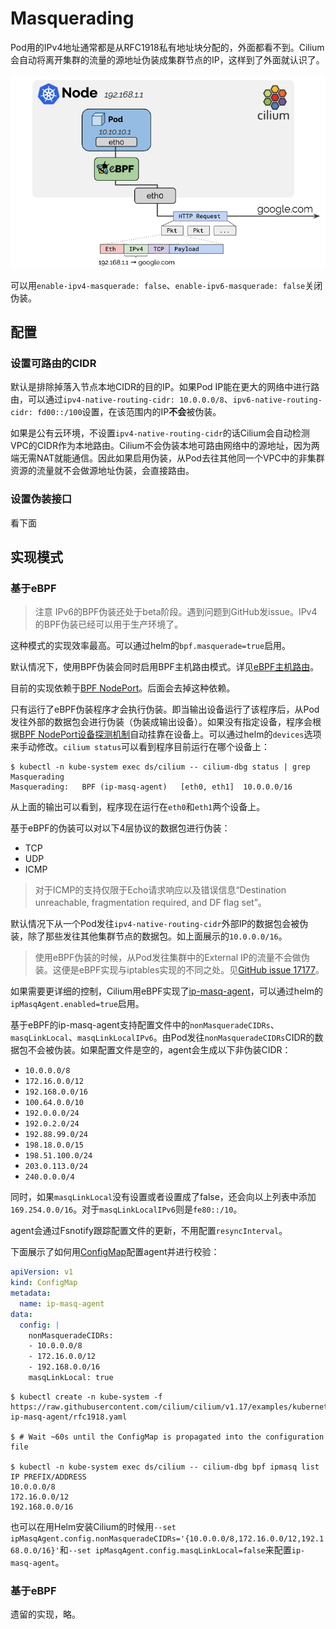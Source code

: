 # Masquerading

Pod用的IPv4地址通常都是从RFC1918私有地址块分配的，外面都看不到。Cilium会自动将离开集群的流量的源地址伪装成集群节点的IP，这样到了外面就认识了。

![img](./img/masquerade.png)

可以用`enable-ipv4-masquerade: false`、`enable-ipv6-masquerade: false`关闭伪装。

## 配置

### 设置可路由的CIDR

默认是排除掉落入节点本地CIDR的目的IP。如果Pod IP能在更大的网络中进行路由，可以通过`ipv4-native-routing-cidr: 10.0.0.0/8`、`ipv6-native-routing-cidr: fd00::/100`设置，在该范围内的IP**不会**被伪装。

如果是公有云环境，不设置`ipv4-native-routing-cidr`的话Cilium会自动检测VPC的CIDR作为本地路由。Cilium不会伪装本地可路由网络中的源地址，因为两端无需NAT就能通信。因此如果启用伪装，从Pod去往其他同一个VPC中的非集群资源的流量就不会做源地址伪装，会直接路由。

### 设置伪装接口

看下面

## 实现模式

### 基于eBPF

> 注意
> IPv6的BPF伪装还处于beta阶段。遇到问题到GitHub发issue。IPv4的BPF伪装已经可以用于生产环境了。

这种模式的实现效率最高。可以通过helm的`bpf.masquerade=true`启用。


默认情况下，使用BPF伪装会同时启用BPF主机路由模式。详见[eBPF主机路由](../../运维/性能与伸缩性/调优.md#ebpf主机路由)。

目前的实现依赖于[BPF NodePort](../Kubernetes网络/替换kube-proxy.md)。后面会去掉这种依赖。

只有运行了eBPF伪装程序才会执行伪装。即当输出设备运行了该程序后，从Pod发往外部的数据包会进行伪装（伪装成输出设备）。如果没有指定设备，程序会根据[BPF NodePort设备探测机制](../Kubernetes网络/替换kube-proxy.md#nodeport设备端口以及绑定设置)自动挂靠在设备上。可以通过helm的`devices`选项来手动修改。`cilium status`可以看到程序目前运行在哪个设备上：

```shell
$ kubectl -n kube-system exec ds/cilium -- cilium-dbg status | grep Masquerading
Masquerading:   BPF (ip-masq-agent)   [eth0, eth1]  10.0.0.0/16
```

从上面的输出可以看到，程序现在运行在`eth0`和`eth1`两个设备上。

基于eBPF的伪装可以对以下4层协议的数据包进行伪装：

- TCP
- UDP
- ICMP

> 对于ICMP的支持仅限于Echo请求响应以及错误信息“Destination unreachable, fragmentation required, and DF flag set”。

默认情况下从一个Pod发往`ipv4-native-routing-cidr`外部IP的数据包会被伪装，除了那些发往其他集群节点的数据包。如上面展示的`10.0.0.0/16`。

> 使用eBPF伪装的时候，从Pod发往集群中的External IP的流量不会做伪装。这便是eBPF实现与iptables实现的不同之处。见[GitHub issue 17177](https://github.com/cilium/cilium/issues/17177)。

如果需要更详细的控制，Cilium用eBPF实现了[ip-masq-agent](https://github.com/kubernetes-sigs/ip-masq-agent)，可以通过helm的`ipMasqAgent.enabled=true`启用。

基于eBPF的ip-masq-agent支持配置文件中的`nonMasqueradeCIDRs`、`masqLinkLocal`、`masqLinkLocalIPv6`。由Pod发往`nonMasqueradeCIDRs`CIDR的数据包不会被伪装。如果配置文件是空的，agent会生成以下非伪装CIDR：

- `10.0.0.0/8`
- `172.16.0.0/12`
- `192.168.0.0/16`
- `100.64.0.0/10`
- `192.0.0.0/24`
- `192.0.2.0/24`
- `192.88.99.0/24`
- `198.18.0.0/15`
- `198.51.100.0/24`
- `203.0.113.0/24`
- `240.0.0.0/4`

同时，如果`masqLinkLocal`没有设置或者设置成了false，还会向以上列表中添加`169.254.0.0/16`。对于`masqLinkLocalIPv6`则是`fe80::/10`。

agent会通过Fsnotify跟踪配置文件的更新，不用配置`resyncInterval`。

下面展示了如何用[ConfigMap](https://kubernetes.io/docs/tasks/configure-pod-container/configure-pod-configmap/)配置agent并进行校验：

```yaml
apiVersion: v1
kind: ConfigMap
metadata:
  name: ip-masq-agent
data:
  config: |
    nonMasqueradeCIDRs:
    - 10.0.0.0/8
    - 172.16.0.0/12
    - 192.168.0.0/16
    masqLinkLocal: true
```

```shell
$ kubectl create -n kube-system -f https://raw.githubusercontent.com/cilium/cilium/v1.17/examples/kubernetes-ip-masq-agent/rfc1918.yaml

$ # Wait ~60s until the ConfigMap is propagated into the configuration file

$ kubectl -n kube-system exec ds/cilium -- cilium-dbg bpf ipmasq list
IP PREFIX/ADDRESS
10.0.0.0/8
172.16.0.0/12
192.168.0.0/16
```

也可以在用Helm安装Cilium的时候用`--set ipMasqAgent.config.nonMasqueradeCIDRs='{10.0.0.0/8,172.16.0.0/12,192.168.0.0/16}'`和`--set ipMasqAgent.config.masqLinkLocal=false`来配置`ip-masq-agent`。

### 基于eBPF

遗留的实现，略。